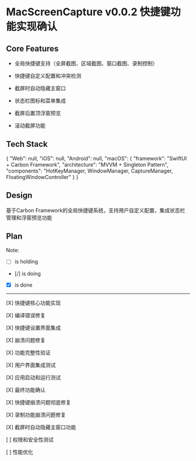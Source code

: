 # MacScreenCapture v0.0.2 快捷键功能实现确认

## Core Features

- 全局快捷键支持（全屏截图、区域截图、窗口截图、录制控制）

- 快捷键自定义配置和冲突检测

- 截屏时自动隐藏主窗口

- 状态栏图标和菜单集成

- 截屏后置顶浮窗预览

- 滚动截屏功能

## Tech Stack

{
  "Web": null,
  "iOS": null,
  "Android": null,
  "macOS": {
    "framework": "SwiftUI + Carbon Framework",
    "architecture": "MVVM + Singleton Pattern",
    "components": "HotKeyManager, WindowManager, CaptureManager, FloatingWindowController"
  }
}

## Design

基于Carbon Framework的全局快捷键系统，支持用户自定义配置，集成状态栏管理和浮窗预览功能

## Plan

Note: 

- [ ] is holding
- [/] is doing
- [X] is done

---

[X] 快捷键核心功能实现

[X] 编译错误修复

[X] 快捷键设置界面集成

[X] 崩溃问题修复

[X] 功能完整性验证

[X] 用户界面集成测试

[X] 应用启动和运行测试

[X] 最终功能确认

[X] 快捷键崩溃问题彻底修复

[X] 录制功能崩溃问题修复

[X] 截屏时自动隐藏主窗口功能

[ ] 权限和安全性测试

[ ] 性能优化
